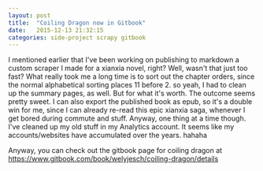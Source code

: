 ```yaml
---
layout: post
title:  "Coiling Dragon now in Gitbook"
date:   2015-12-13 21:32:15
categories: side-project scrapy gitbook
---
```

I mentioned earlier that I've been working on publishing to markdown a custom scraper I made for a xianxia novel, right?
Well, wasn't that just too fast? What really took me a long time is to sort out the chapter orders, since the normal alphabetical sorting
places 11 before 2. so yeah, I had to clean up the summary pages, as well. But for what it's worth. The outcome seems pretty sweet.
I can also export the published book as epub, so it's a double win for me, since I can already re-read this epic xianxia saga, whenever
I get bored during commute and stuff. Anyway, one thing at a time though. I've cleaned up my old stuff in my Analytics account.
It seems like my accounts/websites have accumulated over the years. hahaha

Anyway, you can check out the gitbook page for coiling dragon at https://www.gitbook.com/book/welyjesch/coiling-dragon/details